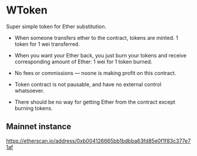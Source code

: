 # WToken

Super simple token for Ether substitution.

* When someone transfers ether to the contract, tokens are minted. 1 token for 1 wei transferred.

* When you want your Ether back, you just burn your tokens and receive corresponding amount of Ether: 1 wei for 1 token burned.

* No fees or commissions — noone is making profit on this contract.

* Token contract is not pausable, and have no external control whatsoever.

* There should be no way for getting Ether from the contract except burning tokens.


## Mainnet instance

https://etherscan.io/address/0xb004126665bb1bdbba63fd85e0f1f83c377e71af

